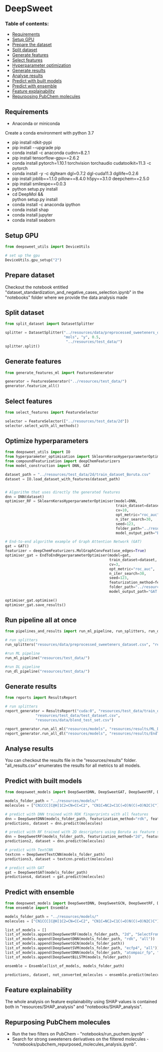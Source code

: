 # DeepSweet

### Table of contents:

- [Requirements](#requirements)
- [Setup GPU](#setup-gpu)
- [Prepare the dataset](#prepare-dataset)
- [Split dataset](#split-dataset)
- [Generate features](#generate-features)
- [Select features](#select-features)
- [Hyperparameter optimization](#optimize-hyperparameters)
- [Generate results](#generate-results)
- [Analyse results](#analyse-results)
- [Predict with built models](#predict-with-built-models)
- [Predict with ensemble](#predict-with-ensemble)
- [Feature explainability](#feature-explainability)
- [Repurposing PubChem molecules](#repurposing-pubchem-molecules)


## Requirements

- Anaconda or miniconda

Create a conda environment with python 3.7

- pip install rdkit-pypi
- pip install --upgrade pip
- conda install -c anaconda cudnn=8.2.1
- pip install tensorflow-gpu==2.6.2
- conda install pytorch=1.10.1 torchvision torchaudio cudatoolkit=11.3 -c pytorch
- conda install -y -c dglteam dgl=0.7.2 dgl-cuda11.3 dgllife=0.2.6
- pip install joblib==1.1.0 pillow==8.4.0 h5py==3.1.0 deepchem==2.5.0
- pip install smilespe==0.0.3
- python setup.py install
- cd DeepMol && \
    python setup.py install
- conda install -c anaconda ipython
- conda install shap
- conda install jupyter
- conda install seaborn

## Setup GPU
```python
from deepsweet_utils import DeviceUtils

# set up the gpu
DeviceUtils.gpu_setup("2")
```

## Prepare dataset

Checkout the notebook entitled "dataset_standardization_and_negative_cases_selection.ipynb" in the "notebooks" folder 
where we provide the data analysis made

## Split dataset

```python
from split_dataset import DatasetSplitter

splitter = DatasetSplitter("../resources/data/preprocessed_sweeteners_dataset.csv", 
                           "mols", "y", 0.5,
                            "../resources/test_data/")
splitter.split()
```

## Generate features

```python
from generate_features_ml import FeaturesGenerator

generator = FeaturesGenerator("../resources/test_data/")
generator.featurize_all()
```

## Select features

```python
from select_features import FeatureSelector

selector = FeatureSelector(["../resources/test_data/2d"])
selector.select_with_all_methods()
```

## Optimize hyperparameters

```python
from deepsweet_utils import IO
from hyperparameter_optimisation import SklearnKerasHyperparameterOptimiser, EndToEndHyperparameterOptimiser
from compoundFeaturization import deepChemFeaturizers
from model_construction import DNN, GAT

dataset_path = "../resources/test_data/2d/train_dataset_Boruta.csv"
dataset = IO.load_dataset_with_features(dataset_path)


# Algorithm that uses directly the generated features
dnn = DNN(dataset)
optimiser_RF = SklearnKerasHyperparameterOptimiser(model=DNN, 
                                                   train_dataset=dataset, 
                                                   cv=10,
                                                   opt_metric="roc_auc",
                                                   n_iter_search=30,
                                                   seed=123,
                                                   folder_path="../resources/test_data/2d/",
                                                   model_output_path="Boruta_rf_model")

# End-to-end algorithm example of Graph Attention Network (GAT)
gat = GAT()
featurizer = deepChemFeaturizers.MolGraphConvFeat(use_edges=True)
optimiser_gat = EndToEndHyperparameterOptimiser(model=gat, 
                                                train_dataset=dataset, 
                                                cv=3,
                                                opt_metric="roc_auc",
                                                n_iter_search=30,
                                                seed=123,
                                                featurization_method=featurizer,
                                                folder_path="../resources/test_data/GAT/",
                                                model_output_path="GAT.h5")

optimiser_gat.optimise()
optimiser_gat.save_results()

```

## Run pipeline all at once
```python
from pipelines_and_results import run_ml_pipeline, run_splitters, run_dl_pipeline

# run splitters
run_splitters("resources/data/preprocessed_sweeteners_dataset.csv", "resources/test_data/")

#run ML pipeline
run_ml_pipeline("resources/test_data/")

#run DL pipeline
run_dl_pipeline("resources/test_data/")
```

## Generate results
```python
from reports import ResultsReport

# run splitters
report_generator = ResultsReport("cuda:0", "resources/test_data/train_dataset.csv", 
              "resources/test_data/test_dataset.csv", 
              "resources/data/blend_test_set.csv")

report_generator.run_all_ml("resources/models", "resources/results/ML_DNN_results.csv")
report_generator.run_all_dl("resources/models", "resources/results/EndToEnd_results.csv")
```

## Analyse results

You can checkout the results file in the "resources/results" folder. "all_results.csv" 
enumerates the results for all metrics to all models.

## Predict with built models

```python
from deepsweet_models import DeepSweetDNN, DeepSweetGAT, DeepSweetRF, DeepSweetTextCNN

models_folder_path = "../resources/models/"
molecules = ["CN1CCC[C@H]1C2=CN=CC=C2", "CN1C=NC2=C1C(=O)N(C(=O)N2C)C"]

# predict with DNN trained with RDK fingerprints with all features
dnn = DeepSweetDNN(models_folder_path, featurization_method="rdk", feature_selection_method="all")
predictions, dataset = dnn.predict(molecules)

# predict with RF trained with 2D descriptors using Boruta as feature selection method
dnn = DeepSweetRF(models_folder_path, featurization_method="2d", feature_selection_method="Boruta")
predictions2, dataset = dnn.predict(molecules)

# predict with TextCNN
textcnn = DeepSweetTextCNN(models_folder_path)
predictions3, dataset = textcnn.predict(molecules)

# predict with GAT
gat = DeepSweetGAT(models_folder_path)
predictions4, dataset = gat.predict(molecules)
```

## Predict with ensemble
```python
from deepsweet_models import DeepSweetDNN, DeepSweetGCN, DeepSweetRF, DeepSweetSVM, DeepSweetBiLSTM
from ensemble import Ensemble

models_folder_path = "../resources/models/"
molecules = ["CN1CCC[C@H]1C2=CN=CC=C2", "CN1C=NC2=C1C(=O)N(C(=O)N2C)C"]

list_of_models = []
list_of_models.append(DeepSweetRF(models_folder_path, "2d", "SelectFromModelFS"))
list_of_models.append(DeepSweetDNN(models_folder_path, "rdk", "all"))
list_of_models.append(DeepSweetGCN(models_folder_path))
list_of_models.append(DeepSweetSVM(models_folder_path, "ecfp4", "all"))
list_of_models.append(DeepSweetDNN(models_folder_path, "atompair_fp", "SelectFromModelFS"))
list_of_models.append(DeepSweetBiLSTM(models_folder_path))

ensemble = Ensemble(list_of_models, models_folder_path)

predictions, dataset, not_converted_molecules = ensemble.predict(molecules)
```

## Feature explainability

The whole analysis on feature explainability using SHAP values is contained both in "resources/SHAP_analysis" and "notebooks/SHAP_analysis".

## Repurposing PubChem molecules

- Run the two filters on PubChem - "notebooks/run_puchem.ipynb"
- Search for strong sweeteners derivatives on the filtered molecules - "notebooks/pubchem_repurposed_molecules_analysis.ipynb".